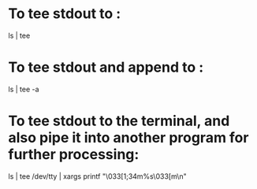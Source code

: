 # To tee stdout to <outfile>:
ls | tee <outfile>

# To tee stdout and append to <outfile>:
ls | tee -a <outfile>

# To tee stdout to the terminal, and also pipe it into another program for further processing:
ls | tee /dev/tty | xargs printf "\033[1;34m%s\033[m\n"
